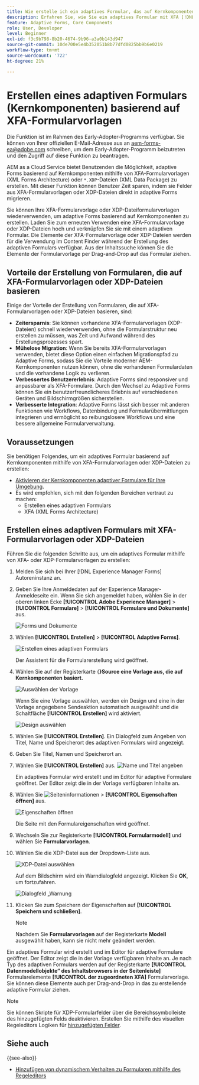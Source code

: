 ```yaml
---
title: Wie erstelle ich ein adaptives Formular, das auf Kernkomponenten basiert, mithilfe von XFA-Formularvorlagen?
description: Erfahren Sie, wie Sie ein adaptives Formular mit XFA [!DNL Experience Manager Forms] Formularvorlagen oder XDP-Dateien erstellen.
feature: Adaptive Forms, Core Components
role: User, Developer
level: Beginner
exl-id: f3c9b798-8b20-4674-9b96-a3a0b143d947
source-git-commit: 10de700e5e4b352051b8b77dfd0825bb9b6e0219
workflow-type: tm+mt
source-wordcount: '722'
ht-degree: 21%

---
```


# Erstellen eines adaptiven Formulars (Kernkomponenten) basierend auf XFA-Formularvorlagen

<span class="preview"> Die Funktion ist im Rahmen des Early-Adopter-Programms verfügbar. Sie können von Ihrer offiziellen E-Mail-Adresse aus an aem-forms-ea@adobe.com schreiben, um dem Early-Adopter-Programm beizutreten und den Zugriff auf diese Funktion zu beantragen. </span>

AEM as a Cloud Service bietet Benutzenden die Möglichkeit, adaptive Forms basierend auf Kernkomponenten mithilfe von XFA-Formularvorlagen (XML Forms Architecture) oder `*.XDP`-Dateien (XML Data Package) zu erstellen. Mit dieser Funktion können Benutzer Zeit sparen, indem sie Felder aus XFA-Formularvorlagen oder XDP-Dateien direkt in adaptive Forms migrieren.

Sie können Ihre XFA-Formularvorlage oder XDP-Dateiformularvorlagen wiederverwenden, um adaptive Forms basierend auf Kernkomponenten zu erstellen. Laden Sie zum erneuten Verwenden eine XFA-Formularvorlage oder XDP-Dateien hoch und verknüpfen Sie sie mit einem adaptiven Formular. Die Elemente der XFA-Formularvorlage oder XDP-Dateien werden für die Verwendung im Content Finder während der Erstellung des adaptiven Formulars verfügbar. Aus der Inhaltssuche können Sie die Elemente der Formularvorlage per Drag-and-Drop auf das Formular ziehen.

## Vorteile der Erstellung von Formularen, die auf XFA-Formularvorlagen oder XDP-Dateien basieren

Einige der Vorteile der Erstellung von Formularen, die auf XFA-Formularvorlagen oder XDP-Dateien basieren, sind:

* **Zeitersparnis**: Sie können vorhandene XFA-Formularvorlagen (XDP-Dateien) schnell wiederverwenden, ohne die Formularstruktur neu erstellen zu müssen, was Zeit und Aufwand während des Erstellungsprozesses spart.
* **Mühelose Migration**: Wenn Sie bereits XFA-Formularvorlagen verwenden, bietet diese Option einen einfachen Migrationspfad zu Adaptive Forms, sodass Sie die Vorteile moderner AEM-Kernkomponenten nutzen können, ohne die vorhandenen Formulardaten und die vorhandene Logik zu verlieren.
* **Verbessertes Benutzererlebnis**: Adaptive Forms sind responsiver und anpassbarer als XFA-Formulare. Durch den Wechsel zu Adaptive Forms können Sie ein benutzerfreundlicheres Erlebnis auf verschiedenen Geräten und Bildschirmgrößen sicherstellen.
* **Verbesserte Integration**: Adaptive Forms lässt sich besser mit anderen Funktionen wie Workflows, Datenbindung und Formularübermittlungen integrieren und ermöglicht so reibungslosere Workflows und eine bessere allgemeine Formularverwaltung.

## Voraussetzungen

Sie benötigen Folgendes, um ein adaptives Formular basierend auf Kernkomponenten mithilfe von XFA-Formularvorlagen oder XDP-Dateien zu erstellen:

* [Aktivieren der Kernkomponenten adaptiver Formulare für Ihre Umgebung](enable-adaptive-forms-core-components.md).
* Es wird empfohlen, sich mit den folgenden Bereichen vertraut zu machen:
   * Erstellen eines adaptiven Formulars
   * XFA (XML Forms Architecture)

## Erstellen eines adaptiven Formulars mit XFA-Formularvorlagen oder XDP-Dateien

Führen Sie die folgenden Schritte aus, um ein adaptives Formular mithilfe von XFA- oder XDP-Formularvorlagen zu erstellen:

1. Melden Sie sich bei Ihrer [!DNL Experience Manager Forms] Autoreninstanz an.
1. Geben Sie Ihre Anmeldedaten auf der Experience Manager-Anmeldeseite ein. Wenn Sie sich angemeldet haben, wählen Sie in der oberen linken Ecke **[!UICONTROL Adobe Experience Manager]** > **[!UICONTROL Formulare]** > **[!UICONTROL Formulare und Dokumente]** aus.

   ![Forms und Dokumente](/help/forms/assets/create-fdm.png)

1. Wählen **[!UICONTROL Erstellen]** > **[!UICONTROL Adaptive Forms]**.

   ![Erstellen eines adaptiven Formulars](/help/forms/assets/create-af.png)

   Der Assistent für die Formularerstellung wird geöffnet.
1. Wählen Sie auf der Registerkarte {**}Source eine Vorlage aus, die auf Kernkomponenten basiert.**

   ![Auswählen der Vorlage](/help/forms/assets/select-template.png)

   Wenn Sie eine Vorlage auswählen, werden ein Design und eine in der Vorlage angegebene Sendeaktion automatisch ausgewählt und die Schaltfläche **[!UICONTROL Erstellen]** wird aktiviert.

   ![Design auswählen](/help/forms/assets/select-form-theme.png)

1. Wählen Sie **[!UICONTROL Erstellen]**. Ein Dialogfeld zum Angeben von Titel, Name und Speicherort des adaptiven Formulars wird angezeigt.
1. Geben Sie Titel, Namen und Speicherort an.
1. Wählen Sie **[!UICONTROL Erstellen]** aus.
   ![Name und Titel angeben](/help/forms/assets/create-form.png)

   Ein adaptives Formular wird erstellt und im Editor für adaptive Formulare geöffnet. Der Editor zeigt die in der Vorlage verfügbaren Inhalte an.
1. Wählen Sie ![Seiteninformationen](/help/forms/assets/Smock_Properties_18_N.svg) > **[!UICONTROL Eigenschaften öffnen]** aus.

   ![Eigenschaften öffnen](/help/forms/assets/form-properties.png)

   Die Seite mit den Formulareigenschaften wird geöffnet.
1. Wechseln Sie zur Registerkarte **[!UICONTROL Formularmodell]** und wählen Sie **Formularvorlagen**.
1. Wählen Sie die XDP-Datei aus der Dropdown-Liste aus.

   ![XDP-Datei auswählen](/help/forms/assets/select-xdp-file.png)

   Auf dem Bildschirm wird ein Warndialogfeld angezeigt. Klicken Sie **OK**, um fortzufahren.

   ![Dialogfeld „Warnung](/help/forms/assets/fdm-warning.png)

1. Klicken Sie zum Speichern der Eigenschaften auf **[!UICONTROL Speichern und schließen]**.

   >[!NOTE]
   >
   > Nachdem Sie **Formularvorlagen** auf der Registerkarte **Modell** ausgewählt haben, kann sie nicht mehr geändert werden.


Ein adaptives Formular wird erstellt und im Editor für adaptive Formulare geöffnet. Der Editor zeigt die in der Vorlage verfügbaren Inhalte an.  Je nach Typ des adaptiven Formulars werden auf der Registerkarte **[!UICONTROL Datenmodellobjekte“ des Inhaltsbrowsers in der Seitenleiste]** Formularelemente **[!UICONTROL der zugeordneten XFA]** Formularvorlage. Sie können diese Elemente auch per Drag-and-Drop in das zu erstellende adaptive Formular ziehen.

>[!NOTE]
>
> Sie können Skripte für XDP-Formularfelder über die Bereichssymbolleiste des hinzugefügten Felds deaktivieren. Erstellen Sie mithilfe des visuellen Regeleditors Logiken für [ hinzugefügten Felder](/help/forms/rule-editor-core-components.md).

## Siehe auch

{{see-also}}
* [Hinzufügen von dynamischem Verhalten zu Formularen mithilfe des Regeleditors](/help/forms/rule-editor-core-components.md)
